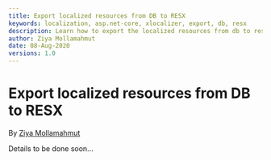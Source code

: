 ```yaml
---
title: Export localized resources from DB to RESX
keywords: localization, asp.net-core, xlocalizer, export, db, resx
description: Learn how to export the localized resources from db to resx resource file with XLocalizer.
author: Ziya Mollamahmut
date: 08-Aug-2020
versions: 1.0
---
```


# Export localized resources from DB to RESX

By [Ziya Mollamahmut](https://github.com/LazZiya)

Details to be done soon...


